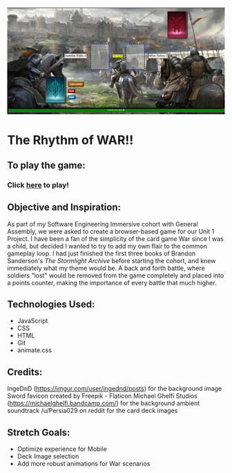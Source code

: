 ![Current War Image](./images/gameScreenShot.PNG)
# The Rhythm of WAR!!

## To play the game:
### Click [here](https://therhythmofwar.netlify.app/) to play!

## Objective and Inspiration:
As part of my Software Engineering Immersive cohort with General Assembly, we were asked to create a browser-based game for our Unit 1 Project. I have been a fan of the simplicity of the card game War since I was a child, but decided I wanted to try to add my own flair to the common gameplay loop. I had just finished the first three books of Brandon Sanderson's _The Stormlight Archive_ before starting the cohort, and knew immediately what my theme would be. A back and forth battle, where soldiers "lost" would be removed from the game completely and placed into a points counter, making the importance of every battle that much higher. 


## Technologies Used: 
- JavaScript
- CSS
- HTML
- Git 
- animate.css

## Credits:
IngeDnD (https://imgur.com/user/ingednd/posts) for the background image 
Sword favicon created by Freepik - Flaticon
Michael Ghelfi Studios (https://michaelghelfi.bandcamp.com/) for the background ambient soundtrack
/u/Persia029 on reddit for the card deck images


## Stretch Goals:
- Optimize experience for Mobile
- Deck Image selection
- Add more robust animations for War scenarios



